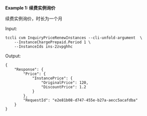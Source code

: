 **Example 1: 续费实例询价**

续费实例询价，时长为一个月

Input: 

```
tccli cvm InquiryPriceRenewInstances --cli-unfold-argument  \
    --InstanceChargePrepaid.Period 1 \
    --InstanceIds ins-2zvpghhc
```

Output: 
```
{
    "Response": {
        "Price": {
            "InstancePrice": {
                "OriginalPrice": 120,
                "DiscountPrice": 1.2
            }
        },
        "RequestId": "e2e81b08-d747-455e-b27a-aecc5acafdba"
    }
}
```


